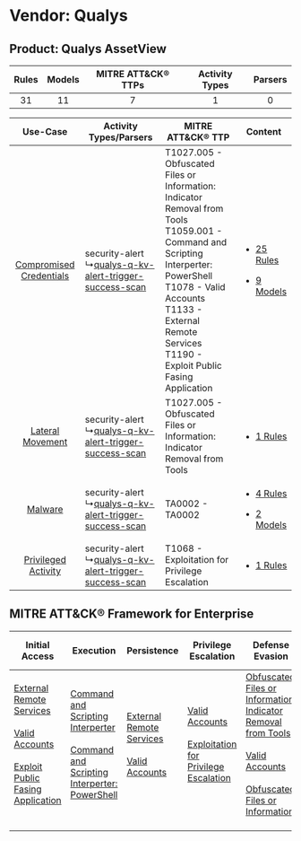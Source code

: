 Vendor: Qualys
==============
Product: Qualys AssetView
-------------------------
| Rules | Models | MITRE ATT&CK® TTPs | Activity Types | Parsers |
|:-----:|:------:|:------------------:|:--------------:|:-------:|
|  31   |   11   |         7          |       1        |    0    |

|    Use-Case    | Activity Types/Parsers    | MITRE ATT&CK® TTP    | Content    |
|:----:| ---- | ---- | ---- |
| [Compromised Credentials](../../../UseCases/uc_compromised_credentials.md) |  security-alert<br> ↳[qualys-q-kv-alert-trigger-success-scan](Ps/pC_qualysqkvalerttriggersuccessscan.md)<br> | T1027.005 - Obfuscated Files or Information: Indicator Removal from Tools<br>T1059.001 - Command and Scripting Interperter: PowerShell<br>T1078 - Valid Accounts<br>T1133 - External Remote Services<br>T1190 - Exploit Public Fasing Application<br> | [<ul><li>25 Rules</li></ul><ul><li>9 Models</li></ul>](RM/r_m_qualys_qualys_assetview_Compromised_Credentials.md) |
|        [Lateral Movement](../../../UseCases/uc_lateral_movement.md)        |  security-alert<br> ↳[qualys-q-kv-alert-trigger-success-scan](Ps/pC_qualysqkvalerttriggersuccessscan.md)<br> | T1027.005 - Obfuscated Files or Information: Indicator Removal from Tools<br>    | [<ul><li>1 Rules</li></ul>](RM/r_m_qualys_qualys_assetview_Lateral_Movement.md)    |
|    [Malware](../../../UseCases/uc_malware.md)    |  security-alert<br> ↳[qualys-q-kv-alert-trigger-success-scan](Ps/pC_qualysqkvalerttriggersuccessscan.md)<br> | TA0002 - TA0002<br>    | [<ul><li>4 Rules</li></ul><ul><li>2 Models</li></ul>](RM/r_m_qualys_qualys_assetview_Malware.md)    |
|     [Privileged Activity](../../../UseCases/uc_privileged_activity.md)     |  security-alert<br> ↳[qualys-q-kv-alert-trigger-success-scan](Ps/pC_qualysqkvalerttriggersuccessscan.md)<br> | T1068 - Exploitation for Privilege Escalation<br>    | [<ul><li>1 Rules</li></ul>](RM/r_m_qualys_qualys_assetview_Privileged_Activity.md)    |

MITRE ATT&CK® Framework for Enterprise
--------------------------------------
| Initial Access                                                                                                                                                                                                                         | Execution                                                                                                                                                                                    | Persistence                                                                                                                                      | Privilege Escalation                                                                                                                                          | Defense Evasion                                                                                                                                                                                                                                                               | Credential Access | Discovery | Lateral Movement | Collection | Command and Control | Exfiltration | Impact |
| -------------------------------------------------------------------------------------------------------------------------------------------------------------------------------------------------------------------------------------- | -------------------------------------------------------------------------------------------------------------------------------------------------------------------------------------------- | ------------------------------------------------------------------------------------------------------------------------------------------------ | ------------------------------------------------------------------------------------------------------------------------------------------------------------- | ----------------------------------------------------------------------------------------------------------------------------------------------------------------------------------------------------------------------------------------------------------------------------- | ----------------- | --------- | ---------------- | ---------- | ------------------- | ------------ | ------ |
| [External Remote Services](https://attack.mitre.org/techniques/T1133)<br><br>[Valid Accounts](https://attack.mitre.org/techniques/T1078)<br><br>[Exploit Public Fasing Application](https://attack.mitre.org/techniques/T1190)<br><br> | [Command and Scripting Interperter](https://attack.mitre.org/techniques/T1059)<br><br>[Command and Scripting Interperter: PowerShell](https://attack.mitre.org/techniques/T1059/001)<br><br> | [External Remote Services](https://attack.mitre.org/techniques/T1133)<br><br>[Valid Accounts](https://attack.mitre.org/techniques/T1078)<br><br> | [Valid Accounts](https://attack.mitre.org/techniques/T1078)<br><br>[Exploitation for Privilege Escalation](https://attack.mitre.org/techniques/T1068)<br><br> | [Obfuscated Files or Information: Indicator Removal from Tools](https://attack.mitre.org/techniques/T1027/005)<br><br>[Valid Accounts](https://attack.mitre.org/techniques/T1078)<br><br>[Obfuscated Files or Information](https://attack.mitre.org/techniques/T1027)<br><br> |                   |           |                  |            |                     |              |        |